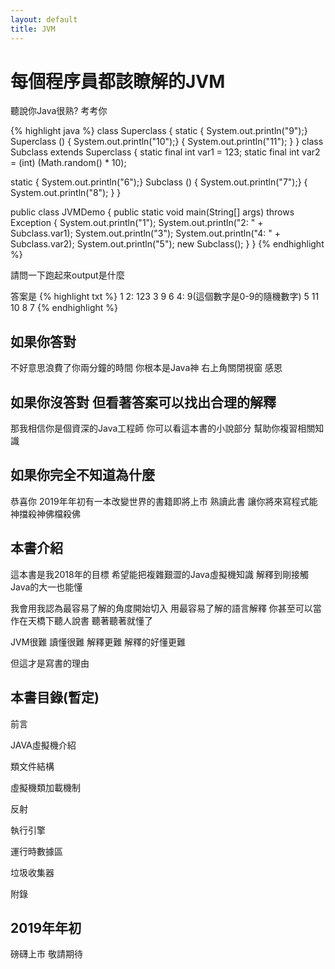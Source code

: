 ```yaml
---
layout: default
title: JVM
---
```


# 每個程序員都該瞭解的JVM

聽說你Java很熟? 考考你

{% highlight java %}
class Superclass {
  static { System.out.println("9");}
  Superclass () { System.out.println("10");}
  { 
    System.out.println("11");
  }
}
class Subclass extends Superclass {
  static final int var1 = 123;
  static final int var2 = (int) (Math.random() * 10);

  static { System.out.println("6");}
  Subclass () { System.out.println("7");}
  {
    System.out.println("8");
  }
}

public class JVMDemo {
  public static void main(String[] args) throws Exception {
    System.out.println("1");
    System.out.println("2: " + Subclass.var1);
    System.out.println("3");
    System.out.println("4: " + Subclass.var2);
    System.out.println("5");
    new Subclass();
  }
}
{% endhighlight %}

請問一下跑起來output是什麼

答案是
{% highlight txt %}
1
2: 123
3
9
6
4: 9(這個數字是0-9的隨機數字)
5
11
10
8
7
{% endhighlight %}

## 如果你答對

不好意思浪費了你兩分鐘的時間 你根本是Java神 右上角關閉視窗 感恩

## 如果你沒答對 但看著答案可以找出合理的解釋

那我相信你是個資深的Java工程師 你可以看這本書的小說部分 幫助你複習相關知識

## 如果你完全不知道為什麼

恭喜你 2019年年初有一本改變世界的書籍即將上市 熟讀此書 
讓你將來寫程式能神擋殺神佛檔殺佛

## 本書介紹

這本書是我2018年的目標 希望能把複雜艱澀的Java虛擬機知識
解釋到剛接觸Java的大一也能懂 

我會用我認為最容易了解的角度開始切入 用最容易了解的語言解釋 你甚至可以當作在天橋下聽人說書 聽著聽著就懂了

JVM很難 
讀懂很難
解釋更難
解釋的好懂更難

但這才是寫書的理由 

## 本書目錄(暫定)

前言

JAVA虛擬機介紹

類文件結構

虛擬機類加載機制

反射

執行引擎

運行時數據區

垃圾收集器

附錄

## 2019年年初

磅礴上市 敬請期待


